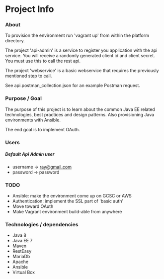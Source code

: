 # Project Info

### About
 
To provision the environment run 'vagrant up' from within the platform directory.

The project 'api-admin' is a service to register you application with the api service. You will receive a randomly generated client id and client secret. You must use this to call the rest api. 
 
The project 'webservice' is a basic webservice that requires the previously mentioned step to call. 

See api.postman_collection.json for an example Postman request.

### Purpose / Goal

The purpose of this project is to learn about the common Java EE related technologies, best practices and design patterns. Also provisioning Java environments with Ansible. 

The end goal is to implement OAuth.


### Users 

##### Default Api Admin user

- username -> ray@gmail.com
- password -> password

 
### TODO

- Ansible: make the environment come up on GCSC or AWS
- Authentication: implement the SSL part of 'basic auth'
- Move toward OAuth
- Make Vagrant environment build-able from anywhere


### Technologies / dependencies 
 
- Java 8
- Java EE 7
- Maven
- RestEasy
- MariaDb
- Apache
- Ansible
- Virtual Box

